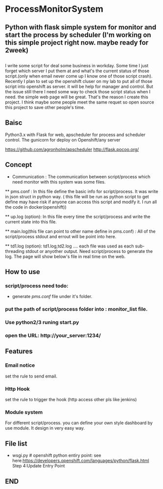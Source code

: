 # ProcessMonitorSystem

Python with flask simple system for monitor and start the process by scheduler
(I'm working on this simple project right now. maybe ready for 2week)
-----

##

I write some script for deal some business in workday. Some time I just forget which server I put them at and what's the current status of those script.(only when email never come up I know one of those script crash). Recently I plan to set up the openshift cluser on my lab to put all of those script into openshift as server. it will be help for manager and control. But the issue still there I need some way to check those script status when I need. the simple web page will be great. That's the reason I create this project. I think maybe some people meet the same requet so open source this project to save other people's time.

## Baisc

Python3.x with Flask for web, apscheduler for process and scheduler control. The gunicorn for deploy on Openshift/any server

https://github.com/agronholm/apscheduler
http://flask.pocoo.org/

## Concept

* Communication : The communication between script/process which need monitor with this system was some files.

** pms.conf : In this file define the basic info for script/process. It was write in json struct in python way. ( this file will be run as python script to get define may have risk if anyone can access this script and modify it. I run all the code in docker(openshift))

** up.log (option):  In this file every time the script/process and write the current state into this file.

** main.log(this file can point to other name define in pms.conf) : All of the script/process stdout and errout will be point into here.

** td1.log (option): td1.log,td2.log .... each file was used as each sub-threading stdout or anyother output. Need script/process to generate the log. The page will show below's file in real time on the web.

##  How to use

### script/process need todo:

* generate *pms.conf* file under it's folder.

### put the path of script/process folder into : monitor_list file.

### Use python2/3 runing start.py

### open the URL: http://your_server:1234/

## Features

### Email notice
set the rule to send email.

### Http Hook
set the rule to trigger the hook (http access other pls like jenkins)

### Module system

For different script/process. you can define your own style dashboard by use module.
It design in very easy way.


## File list

* wsgi.py # openshift python entiry point: see here:https://developers.openshift.com/languages/python/flask.html Step 4:Update Entry Point

## END
